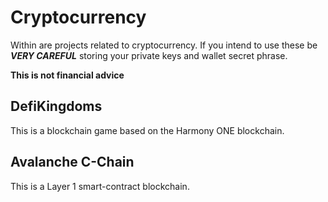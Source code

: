 # Cryptocurrency
Within are projects related to cryptocurrency. If you intend to use these be *****VERY CAREFUL***** storing your private keys and wallet secret phrase.

**This is not financial advice**

## DefiKingdoms
This is a blockchain game based on the Harmony ONE blockchain.

## Avalanche C-Chain
This is a Layer 1 smart-contract blockchain. 
